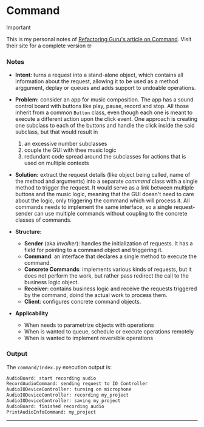 # Command

> [!IMPORTANT]
> This is my personal notes of [Refactoring Guru's article on Command](https://refactoring.guru/design-patterns/command). Visit their site for a complete version 🤓

### Notes

- **Intent**: turns a request into a stand-alone object, which contains all information about the request, allowing it to be used as a method arggument, deplay or queues and adds support to undoable operations.

- **Problem:** consider an app for music composition. The app has a sound control board with buttons like play, pause, record and stop. All those inherit from a common `Button` class, even though each one is meant to execute a different action upon the click event. 
  One approach is creating one subclass to each of the buttons and handle the click inside the said subclass, but that would result in
  1. an excessive number subclasses 
  2. couple the GUI with thee music logic
  3. redundant code spread around the subclasses for actions that is used on multiple contexts

- **Solution:** extract the request details (like object being called, name of the method and arguments) into a separate *command* class with a single method to trigger the request. It would serve as a link between multiple buttons and the music logic, meaning that the GUI doesn't need to care about the logic, only triggering the command which will process it. 
  All commands needs to implement the same interface, so a single request-sender can use multiple commands without coupling to the concrete classes of commands.    


- **Structure:**
  - **Sender** (aka *involker*): handles the initialization of requests. It has a field for pointing to a command object and triggering it.
  - **Command**: an interface that declares a single method to execute the command.
  - **Concrete Commands**: implements various kinds of requests, but it does not perform the work, but rather pass redirect the call to the business logic object. 
  - **Receiver**: contains business logic and receive the requests triggered by the command, doind the actual work to process them.
  - **Client**: configures concrete command objects. 

- **Applicability**
  - When needs to parametrize objects with operations 
  - When is wanted to queue, schedule or execute operations remotely
  - When is wanted to implement reversible operations

### Output

The `command/index.py` execution output is:

```cmd
AudioBoard: start recording audio
RecordAudioCommand: sending request to IO Controller
AudioIODeviceController: turning on microphone
AudioIODeviceController: recording my_project
AudioIODeviceController: saving my_project
AudioBoard: finished recording audio
PrintAudioInfoCommand: my_project
```
****